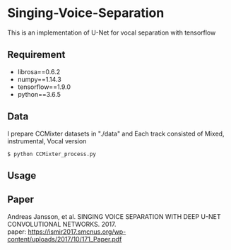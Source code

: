 # Singing-Voice-Separation
This is an implementation of U-Net for vocal separation with tensorflow

## Requirement
- librosa==0.6.2
- numpy==1.14.3
- tensorflow==1.9.0
- python==3.6.5

## Data
I prepare CCMixter datasets in "./data" and Each track consisted of Mixed, instrumental, Vocal version
<pre><code>$ python CCMixter_process.py</code></pre>

## Usage

## Paper
Andreas Jansson, et al. SINGING VOICE SEPARATION WITH DEEP U-NET CONVOLUTIONAL NETWORKS. 2017. <br> paper: https://ismir2017.smcnus.org/wp-content/uploads/2017/10/171_Paper.pdf
